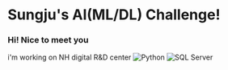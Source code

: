 # Sungju's AI(ML/DL) Challenge!

### Hi! Nice to meet you
i'm working on NH digital R&D center
<img alt="Python" src ="https://img.shields.io/badge/Python-3776AB.svg?&style=for-the-badge&logo=Python&logoColor=white"/>
<img alt="SQL Server" src ="https://img.shields.io/badge/SQL Server-CC2927.svg?&style=for-the-badge&logo=SQL Server&logoColor=white"/>

